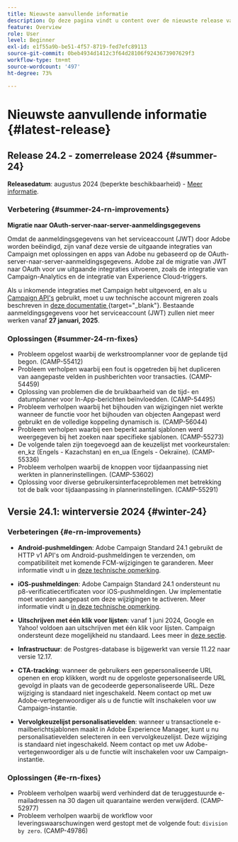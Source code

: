 ```yaml
---
title: Nieuwste aanvullende informatie
description: Op deze pagina vindt u content over de nieuwste release van Campaign Standard
feature: Overview
role: User
level: Beginner
exl-id: e1f55a9b-be51-4f57-8719-fed7efc89113
source-git-commit: 0beb4934d1412c3f64d28106f9243673907629f3
workflow-type: tm+mt
source-wordcount: '497'
ht-degree: 73%

---
```



# Nieuwste aanvullende informatie {#latest-release}

<!--
![Control Panel](assets/do-not-localize/cp-icon.png) **New Control Panel release**. [Learn more](https://experienceleague.adobe.com/docs/control-panel/using/release-notes.html){target="_blank"}.-->

<!--
## Early release notes {#e-new-release}

This section lists improvements and changes included in the next Campaign Standard release.

>[!CAUTION]
>
>This content is subject to changes without prior notice until the stage environments upgrade date. Learn more in the [Release planning page](../../rn/using/release-planning.md).
-->

## Release 24.2 - zomerrelease 2024 {#summer-24}

**Releasedatum**: augustus 2024 (beperkte beschikbaarheid) - [Meer informatie](../../rn/using/release-planning.md).

### Verbetering {#summer-24-rn-improvements}

**Migratie naar OAuth-server-naar-server-aanmeldingsgegevens**

Omdat de aanmeldingsgegevens van het serviceaccount (JWT) door Adobe worden beëindigd, zijn vanaf deze versie de uitgaande integraties van Campaign met oplossingen en apps van Adobe nu gebaseerd op de OAuth-server-naar-server-aanmeldingsgegevens. Adobe zal de migratie van JWT naar OAuth voor uw uitgaande integraties uitvoeren, zoals de integratie van Campaign-Analytics en de integratie van Experience Cloud-triggers.

Als u inkomende integraties met Campaign hebt uitgevoerd, en als u [Campaign API&#39;s](../../api/using/get-started-apis.md) gebruikt, moet u uw technische account migreren zoals beschreven in [deze documentatie ](https://developer.adobe.com/developer-console/docs/guides/authentication/ServerToServerAuthentication/migration/){target="_blank"}. Bestaande aanmeldingsgegevens voor het serviceaccount (JWT) zullen niet meer werken vanaf **27 januari, 2025**.

### Oplossingen {#summer-24-rn-fixes}

* Probleem opgelost waarbij de werkstroomplanner voor de geplande tijd begon. (CAMP-55412)
* Probleem verholpen waarbij een fout is opgetreden bij het dupliceren van aangepaste velden in pushberichten voor transacties. (CAMP-54459)
* Oplossing van problemen die de bruikbaarheid van de tijd- en datumplanner voor In-App-berichten beïnvloedden. (CAMP-54495)
* Probleem verholpen waarbij het bijhouden van wijzigingen niet werkte wanneer de functie voor het bijhouden van objecten Aangepast werd gebruikt en de volledige koppeling dynamisch is. (CAMP-56044)
* Probleem verholpen waarbij een beperkt aantal sjablonen werd weergegeven bij het zoeken naar specifieke sjablonen. (CAMP-55273)
* De volgende talen zijn toegevoegd aan de keuzelijst met voorkeurstalen: en_kz (Engels - Kazachstan) en en_ua (Engels - Oekraïne). (CAMP-55336)
* Probleem verholpen waarbij de knoppen voor tijdaanpassing niet werkten in plannerinstellingen. (CAMP-53602)
* Oplossing voor diverse gebruikersinterfaceproblemen met betrekking tot de balk voor tijdaanpassing in plannerinstellingen. (CAMP-55291)

## Versie 24.1: winterversie 2024 {#winter-24}

### Verbeteringen {#e-rn-improvements}

* **Android-pushmeldingen**: Adobe Campaign Standard 24.1 gebruikt de HTTP v1 API&#39;s om Android-pushmeldingen te verzenden, om compatibiliteit met komende FCM-wijzigingen te garanderen. Meer informatie vindt u in [deze technische opmerking](../../administration/using/push-technote.md).

* **iOS-pushmeldingen**: Adobe Campaign Standard 24.1 ondersteunt nu p8-verificatiecertificaten voor iOS-pushmeldingen. Uw implementatie moet worden aangepast om deze wijzigingen te activeren. Meer informatie vindt u [in deze technische opmerking](../../administration/using/push-technote.md).

* **Uitschrijven met één klik voor lijsten**: vanaf 1 juni 2024, Google en Yahoo! voldoen aan uitschrijven met één klik voor lijsten. Campaign ondersteunt deze mogelijkheid nu standaard. Lees meer in [deze sectie](../../administration/using/configuring-email-channel.md#list-of-email-smtp-parameters).

* **Infrastructuur**: de Postgres-database is bijgewerkt van versie 11.22 naar versie 12.17.

* **CTA-tracking**: wanneer de gebruikers een gepersonaliseerde URL openen en erop klikken, wordt nu de opgeloste gepersonaliseerde URL gevolgd in plaats van de gecodeerde gepersonaliseerde URL. Deze wijziging is standaard niet ingeschakeld. Neem contact op met uw Adobe-vertegenwoordiger als u de functie wilt inschakelen voor uw Campaign-instantie.

* **Vervolgkeuzelijst personalisatievelden**: wanneer u transactionele e-mailberichtsjablonen maakt in Adobe Experience Manager, kunt u nu personalisatievelden selecteren in een vervolgkeuzelijst. Deze wijziging is standaard niet ingeschakeld. Neem contact op met uw Adobe-vertegenwoordiger als u de functie wilt inschakelen voor uw Campaign-instantie.

### Oplossingen {#e-rn-fixes}

* Probleem verholpen waarbij werd verhinderd dat de teruggestuurde e-mailadressen na 30 dagen uit quarantaine werden verwijderd. (CAMP-52977)
* Probleem verholpen waarbij de workflow voor leveringswaarschuwingen werd gestopt met de volgende fout: `division by zero`. (CAMP-49786)

